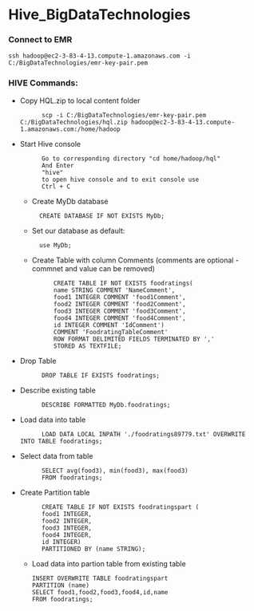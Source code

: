 # Hive_BigDataTechnologies
 
### Connect to EMR

	ssh hadoop@ec2-3-83-4-13.compute-1.amazonaws.com -i C:/BigDataTechnologies/emr-key-pair.pem

### HIVE Commands:



- Copy HQL.zip to local content folder

			scp -i C:/BigDataTechnologies/emr-key-pair.pem C:/BigDataTechnologies/hql.zip hadoop@ec2-3-83-4-13.compute-1.amazonaws.com:/home/hadoop
			
- Start Hive console

			Go to corresponding directory "cd home/hadoop/hql"
			And Enter 
			"hive" 
			to open hive console and to exit console use 
			Ctrl + C
			
	- Create MyDb database

			CREATE DATABASE IF NOT EXISTS MyDb;
			
	- Set our database as default:
			
			use MyDb;
			
	- Create Table with column Comments (comments are optional - commnet and value can be removed)
		
				CREATE TABLE IF NOT EXISTS foodratings(
				name STRING COMMENT 'NameComment',
				food1 INTEGER COMMENT 'food1Comment',
				food2 INTEGER COMMENT 'food2Comment',
				food3 INTEGER COMMENT 'food3Comment',
				food4 INTEGER COMMENT 'food4Comment',
				id INTEGER COMMENT 'IdComment')
				COMMENT 'FoodratingTableComment'
				ROW FORMAT DELIMITED FIELDS TERMINATED BY ','
				STORED AS TEXTFILE;
				
- Drop Table 
		
			DROP TABLE IF EXISTS foodratings;
			
- Describe existing table
		
			DESCRIBE FORMATTED MyDb.foodratings;
			
- Load data into table
		
			LOAD DATA LOCAL INPATH './foodratings89779.txt' OVERWRITE INTO TABLE foodratings;
			
- Select data from table
		
			SELECT avg(food3), min(food3), max(food3) 
			FROM foodratings;
			
- Create Partition table

			CREATE TABLE IF NOT EXISTS foodratingspart (
			food1 INTEGER,
			food2 INTEGER,
			food3 INTEGER,
			food4 INTEGER,
			id INTEGER)
			PARTITIONED BY (name STRING);

			
	- 	Load data into partion table from existing table
		
			INSERT OVERWRITE TABLE foodratingspart
			PARTITION (name)
			SELECT food1,food2,food3,food4,id,name
			FROM foodratings;
			
	
